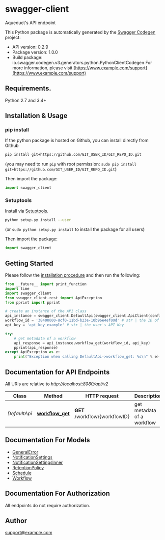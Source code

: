 # swagger-client
Aqueduct's API endpoint

This Python package is automatically generated by the [Swagger Codegen](https://github.com/swagger-api/swagger-codegen) project:

- API version: 0.2.9
- Package version: 1.0.0
- Build package: io.swagger.codegen.v3.generators.python.PythonClientCodegen
For more information, please visit [https://www.example.com/support](https://www.example.com/support)

## Requirements.

Python 2.7 and 3.4+

## Installation & Usage
### pip install

If the python package is hosted on Github, you can install directly from Github

```sh
pip install git+https://github.com/GIT_USER_ID/GIT_REPO_ID.git
```
(you may need to run `pip` with root permission: `sudo pip install git+https://github.com/GIT_USER_ID/GIT_REPO_ID.git`)

Then import the package:
```python
import swagger_client 
```

### Setuptools

Install via [Setuptools](http://pypi.python.org/pypi/setuptools).

```sh
python setup.py install --user
```
(or `sudo python setup.py install` to install the package for all users)

Then import the package:
```python
import swagger_client
```

## Getting Started

Please follow the [installation procedure](#installation--usage) and then run the following:

```python
from __future__ import print_function
import time
import swagger_client
from swagger_client.rest import ApiException
from pprint import pprint

# create an instance of the API class
api_instance = swagger_client.DefaultApi(swagger_client.ApiClient(configuration))
workflow_id = '38400000-8cf0-11bd-b23e-10b96e4ef00d' # str | the ID of workflow object
api_key = 'api_key_example' # str | the user's API Key

try:
    # get metadata of a workflow
    api_response = api_instance.workflow_get(workflow_id, api_key)
    pprint(api_response)
except ApiException as e:
    print("Exception when calling DefaultApi->workflow_get: %s\n" % e)
```

## Documentation for API Endpoints

All URIs are relative to *http://localhost:8080/api/v2*

Class | Method | HTTP request | Description
------------ | ------------- | ------------- | -------------
*DefaultApi* | [**workflow_get**](docs/DefaultApi.md#workflow_get) | **GET** /workflow/{workflowID} | get metadata of a workflow

## Documentation For Models

 - [GeneralError](docs/GeneralError.md)
 - [NotificationSettings](docs/NotificationSettings.md)
 - [NotificationSettingsInner](docs/NotificationSettingsInner.md)
 - [RetentionPolicy](docs/RetentionPolicy.md)
 - [Schedule](docs/Schedule.md)
 - [Workflow](docs/Workflow.md)

## Documentation For Authorization

 All endpoints do not require authorization.


## Author

support@example.com
